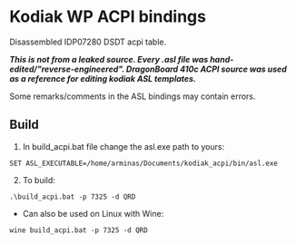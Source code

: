 # Kodiak WP ACPI bindings

Disassembled IDP07280 DSDT acpi table.

***This is not from a leaked source. Every .asl file was hand-edited/"reverse-engineered". DragonBoard 410c ACPI source was used as a reference for editing kodiak ASL templates.***

Some remarks/comments in the ASL bindings may contain errors.

## Build
1. In build_acpi.bat file change the asl.exe path to yours:
```
SET ASL_EXECUTABLE=/home/arminas/Documents/kodiak_acpi/bin/asl.exe
```

2. To build:
```
.\build_acpi.bat -p 7325 -d QRD
```
 - Can also be used on Linux with Wine:
 ```
 wine build_acpi.bat -p 7325 -d QRD
 ```
